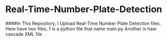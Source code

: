 # Real-Time-Number-Plate-Detection

####In This Repository, I Upload Real-Time Number Plate Detection files. Here have two files, 1 is a python file that name main.py Another is haar cascade XML file 
